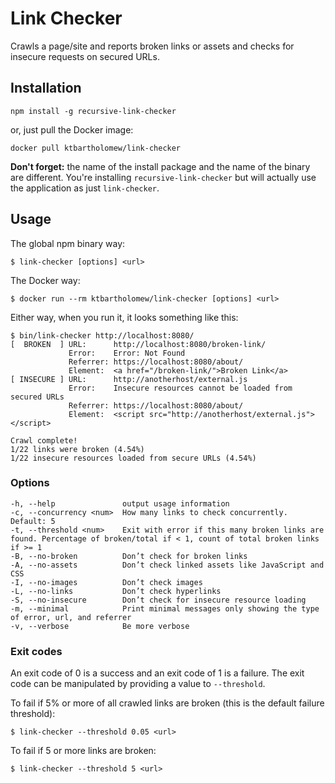 # Link Checker

Crawls a page/site and reports broken links or assets and checks for insecure requests on secured URLs.

## Installation

```
npm install -g recursive-link-checker
```

or, just pull the Docker image:

```
docker pull ktbartholomew/link-checker
```

**Don't forget:** the name of the install package and the name of the binary are different. You're installing `recursive-link-checker` but will actually use the application as just `link-checker`.

## Usage

The global npm binary way:

```
$ link-checker [options] <url>
```

The Docker way:

```
$ docker run --rm ktbartholomew/link-checker [options] <url>
```

Either way, when you run it, it looks something like this:

```
$ bin/link-checker http://localhost:8080/
[  BROKEN  ] URL:      http://localhost:8080/broken-link/
             Error:    Error: Not Found
             Referrer: https://localhost:8080/about/
             Element:  <a href="/broken-link/">Broken Link</a>
[ INSECURE ] URL:      http://anotherhost/external.js
             Error:    Insecure resources cannot be loaded from secured URLs
             Referrer: https://localhost:8080/about/
             Element:  <script src="http://anotherhost/external.js"></script>

Crawl complete!
1/22 links were broken (4.54%)
1/22 insecure resources loaded from secure URLs (4.54%)
```

### Options

```
-h, --help               output usage information
-c, --concurrency <num>  How many links to check concurrently. Default: 5
-t, --threshold <num>    Exit with error if this many broken links are found. Percentage of broken/total if < 1, count of total broken links if >= 1
-B, --no-broken          Don’t check for broken links
-A, --no-assets          Don’t check linked assets like JavaScript and CSS
-I, --no-images          Don’t check images
-L, --no-links           Don’t check hyperlinks
-S, --no-insecure        Don’t check for insecure resource loading
-m, --minimal            Print minimal messages only showing the type of error, url, and referrer
-v, --verbose            Be more verbose
```

### Exit codes

An exit code of 0 is a success and an exit code of 1 is a failure. The exit code can be manipulated by providing a value to `--threshold`.

To fail if 5% or more of all crawled links are broken (this is the default failure threshold):

```
$ link-checker --threshold 0.05 <url>
```

To fail if 5 or more links are broken:

```
$ link-checker --threshold 5 <url>
```
